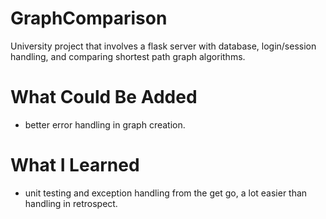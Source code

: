 # GraphComparison
University project that involves a flask server with database, login/session handling, and comparing shortest path graph algorithms.

# What Could Be Added
- better error handling in graph creation.

# What I Learned
- unit testing and exception handling from the get go, a lot easier than handling in retrospect.